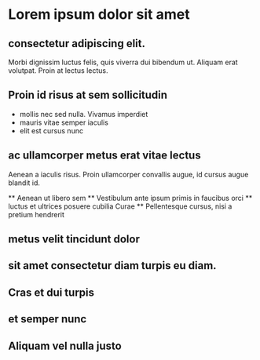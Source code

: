 # Lorem ipsum dolor sit amet
## consectetur adipiscing elit.

Morbi dignissim luctus felis, quis viverra dui bibendum ut. Aliquam erat volutpat. Proin at lectus lectus.

## Proin id risus at sem sollicitudin
+ mollis nec sed nulla. Vivamus imperdiet
+ mauris vitae semper iaculis
+ elit est cursus nunc

## ac ullamcorper metus erat vitae lectus
Aenean a iaculis risus. Proin ullamcorper convallis augue, id cursus augue blandit id.

** Aenean ut libero sem **
  Vestibulum ante ipsum primis in faucibus orci
** luctus et ultrices posuere cubilia Curae **
  Pellentesque cursus, nisi a pretium hendrerit

## metus velit tincidunt dolor
sit amet consectetur diam turpis eu diam.
--
Cras et dui turpis
--
et semper nunc
--
Aliquam vel nulla justo
--

